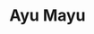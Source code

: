 --- 
title: "Ayu Mayu"
publishdate: "2019-2-14T16:48:46+02:00"
src: "https://365manga.net/manga/ayu-mayu"
image: "https://data.365manga.net/images/thumbnails/30546-ayu-mayu.jpg"
description: " From [Dynasty-Scan]: Yousuke and his sister were orphaned at a young age. Yousuke's sister was adopted ten years before the start of the story, since then, he has been looking for her. One day Yousuke found the couple that adopted his sister, the problem is that they have two daughters, Ayu and Mayu, both of which were adopted from the same orphanage and are roughly the same…"
---
